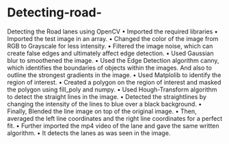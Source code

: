 # Detecting-road-
Detecting the Road lanes using OpenCV
•	Imported the required libraries
•	Imported the test image in an array.
•	Changed the color of the image from RGB to Grayscale for less intensity.
•	Filtered the image noise, which can create false edges and ultimately affect edge detection.
•	Used Gaussian blur to smoothened the image.
•	Used the Edge Detection algorithm canny, which identifies the boundaries of objects within the images. And also to outline the strongest gradients in the image. 
•	Used Matplolib to identify the region of interest.
•	Created a polygon on the region of interest and masked the polygon using fill_poly and numpy.
•	Used Hough-Transform algorithm to detect the straight lines in the image.
•	Detected the straightlines by changing the intensity of the lines to blue over a black background.
•	Finally, Blended the line image on top of the original image.
•	Then, averaged the left line coordinates and the right line coordinates for a perfect fit.
•	Further imported the mp4 video of the lane and gave the same written algorithm.
•	It detects the lanes as was seen in the image.
